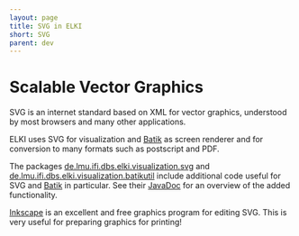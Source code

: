 ```yaml
---
layout: page
title: SVG in ELKI
short: SVG
parent: dev
---
```


Scalable Vector Graphics
========================

SVG is an internet standard based on XML for vector graphics, understood by most browsers and many other applications.

ELKI uses SVG for visualization and [Batik](/dev/batik) as screen renderer and for conversion to many formats such as postscript and PDF.

The packages [de.lmu.ifi.dbs.elki.visualization.svg](/releases/current/doc/de/lmu/ifi/dbs/elki/visualization/svg.html) and [de.lmu.ifi.dbs.elki.visualization.batikutil](./releases/current/doc/de/lmu/ifi/dbs/elki/visualization/batikutil.html) include additional code useful for SVG and [Batik](/dev/batik) in particular. See their [JavaDoc](/javadoc) for an overview of the added functionality.

[Inkscape](http://inkscape.org/) is an excellent and free graphics program for editing SVG. This is very useful for preparing graphics for printing!
